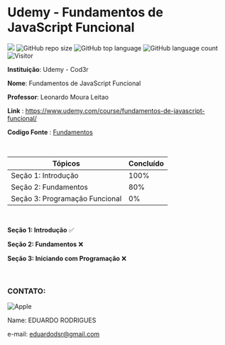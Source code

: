 # Udemy - Fundamentos de JavaScript Funcional


[![](https://img.shields.io/badge/made_by-eduardodsr-blue)](https://github.com/eduardodsr/)
![GitHub repo size](https://img.shields.io/github/repo-size/eduardodsr/js-funcions)
![GitHub top language](https://img.shields.io/github/languages/top/eduardodsr/js-funcions)
![GitHub language count](https://img.shields.io/github/languages/count/eduardodsr/js-funcions)
![Visitor](https://visitor-badge.glitch.me/badge?page_id=eduardodsr.js-funcions)


**Instituição**: Udemy - Cod3r  

**Nome**: Fundamentos de JavaScript Funcional

**Professor**: Leonardo Moura Leitao  


**Link** : https://www.udemy.com/course/fundamentos-de-javascript-funcional/


**Codigo Fonte** : [Fundamentos](https://github.com/eduardodsr/js-funcions/tree/master/foundation)

<br>

Tópicos   | Concluído
--------- | ------
Seção 1: Introdução | 100%
Seção 2: Fundamentos| 80%
Seção 3: Programação Funcional | 0%

<br>

**Seção 1: Introdução** :white_check_mark:

**Seção 2: Fundamentos** :x:

**Seção 3: Iniciando com Programação** :x:

<br>

### CONTATO:

![Apple](https://img.shields.io/badge/Apple-laptop-999999?style=for-the-badge&logo=apple&logoColor=white)

Name: EDUARDO RODRIGUES

e-mail: eduardodsr@gmail.com
